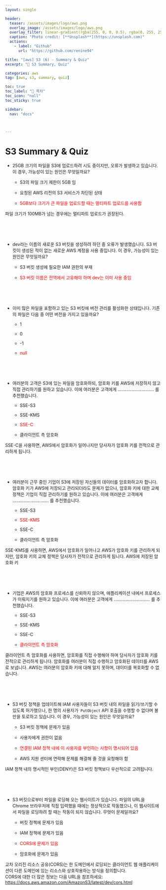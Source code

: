 ```yaml
---
layout: single

header:
  teaser: /assets/images/logo/aws.png
  overlay_image: /assets/images/logo/aws.png
  overlay_filter: linear-gradient(rgba(255, 0, 0, 0.5), rgba(0, 255, 255, 0.5))
  caption: "Photo credit: [**Unsplash**](https://unsplash.com)"
  actions:
    - label: "Github"
      url: "https://github.com/renine94"

title: "[aws] S3 (6) - Summary & Quiz"
excerpt: "🚀 S3 Summary, Quiz"

categories: aws
tag: [aws, s3, summary, quiz]

toc: true
toc_label: "📕 목차"
toc_icon: "null"
toc_sticky: true

sidebar:
  nav: "docs"



---
```


# S3 Summary & Quiz



- 25GB 크기의 파일을 S3에 업로드하려 시도 중이지만, 오류가 발생하고 있습니다. 이 경우, 가능성이 있는 원인은 무엇일까요?

  - S3의 파일 크기 제한이 5GB 임

  - 요청된 AWS 리전의 S3 서비스가 차단된 상태

  - <span style="color: red;">5GB보다 크기가 큰 파일을 업로드할 때는 멀티파트 업로드를 사용함</span>

파일 크기가 100MB가 넘는 경우에는 멀티파트 업로드가 권장된다.

<br><br><br>

- dev라는 이름의 새로운 S3 버킷을 생성하려 하던 중 오류가 발생했습니다. S3 버킷이 생성된 적이 없는 새로운 AWS 계정을 사용 중입니다. 이 경우, 가능성이 있는 원인은 무엇일까요?

  - S3 버킷 생성에 필요한 IAM 권한의 부재

  - <span style="color: red;">S3 버킷 이름은 전역에서 고유해야 하며 dev는 이미 사용 중임</span>

<br><br><br>

- 이미 많은 파일을 포함하고 있는 S3 버킷에 버전 관리를 활성화한 상태입니다. 기존의 파일은 다음 중 어떤 버전을 가지고 있을까요?

  - 1

  - 0

  - -1

  - <span style="color: red;">null</span>

<br><br><br>

- 여러분의 고객은 S3에 있는 파일을 암호화하되, 암호화 키를 AWS에 저장하지 않고 직접 관리하기를 원하고 있습니다. 이에 여러분은 고객에게 ............................. 를 추천했습니다.

  - SSE-S3

  - SSE-KMS

  - <span style="color: red;">SSE-C</span>

  - 클라이언트 측 암호화

SSE-C을 사용하면, AWS에서 암호화가 일어나지만 당사자가 암호화 키를 전적으로 관리하게 됩니다.

<br><br><br>

- 여러분이 근무 중인 기업이 S3에 저장된 자신들의 데이터를 암호화하고자 합니다. 암호화 키가 AWS에 저장되고 관리되더라도 문제가 없으나, 암호화 키에 대한 교체 정책은 기업이 직접 관리하기를 원하고 있습니다. 이에 여러분은 고객에게 ............................. 를 추천했습니다.

  - SSE-S3

  - <span style="color: red;">SSE-KMS</span>

  - SSE-C

  - 클라이언트 측 암호화

SSE-KMS를 사용하면, AWS에서 암호화가 일어나고 AWS가 암호화 키를 관리하게 되지만, 암호화 키의 교체 정책은 당사자가 전적으로 관리하게 됩니다. AWS에 저장된 암호화 키

<br><br><br>

- 기업은 AWS의 암호화 프로세스를 신뢰하지 않으며, 애플리케이션 내에서 프로세스가 이뤄지기를 원하고 있습니다. 이에 여러분은 고객에게 ............................. 를 추천했습니다.

  - SSE-S3

  - SSE-KMS

  - SSE-C

  - <span style="color: red;">클라이언트 측 암호화</span>

클라이언트 측 암호화를 사용하면, 암호화를 직접 수행해야 하며 당사자가 암호화 키를 전적으로 관리하게 됩니다. 암호화를 여러분이 직접 수행하고 암호화된 데이터를 AWS로 보냅니다. AWS는 여러분의 암호화 키에 대해 알지 못하며, 데이터를 복호화할 수 없습니다.

<br><br><br>

- S3 버킷 정책을 업데이트해 IAM 사용자들이 S3 버킷 내의 파일을 읽기/쓰기할 수 있도록 허가했으나, 한 명의 사용자가` PutObject` API 호출을 수행할 수 없다며 불만을 토로하고 있습니다. 이 경우, 가능성이 있는 원인은 무엇일까요?

  - S3 버킷 정책에 문제가 있음

  - 사용자에게 권한이 없음

  - <span style="color: red;">연결된 IAM 정책 내에 이 사용자를 부인하는 사항이 명시되어 있음</span>

  - AWS 지원 센터에 연락해 문제를 해결해 줄 것을 요청해야 함

IAM 정책 내의 명시적인 부인(DENY)은 S3 버킷 정책보다 우선적으로 고려됩니다.

<br><br><br>

- S3 버킷으로부터 파일을 로딩해 오는 웹사이트가 있습니다. 파일의 URL을 Chrome 브라우저에 직접 입력했을 때에는 정상적으로 작동했으나, 이 웹사이트에서 파일을 로딩하려 할 때는 작동이 되지 않습니다. 무엇이 문제일까요?

  - 버킷 정책에 문제가 있음

  - IAM 정책에 문제가 있음

  - <span style="color: red;">CORS에 문제가 있음</span>

  - 암호화에 문제가 있음

교차 오리진 리소스 공유(CORS)는 한 도메인에서 로딩되는 클라이언트 웹 애플리케이션이 다른 도메인에 있는 리소스와 상호작용하는 방식을 정의합니다. <br>CORS에 대한 더 많은 정보는 다음 URL을 참조하세요: https://docs.aws.amazon.com/AmazonS3/latest/dev/cors.html



